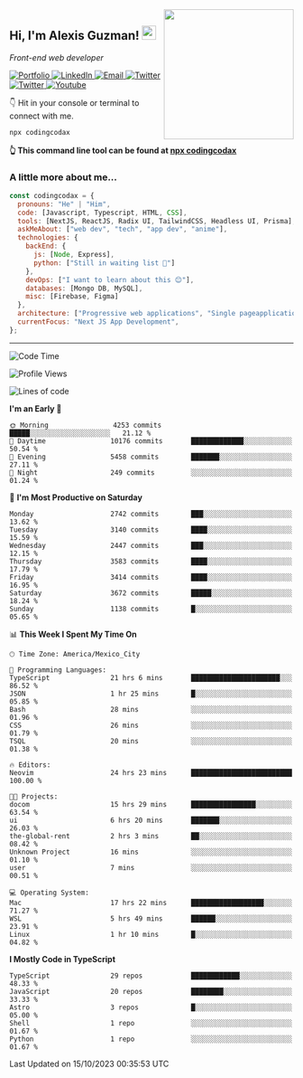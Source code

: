 <img align='right' src="https://media.giphy.com/media/M9gbBd9nbDrOTu1Mqx/giphy.gif" width="230">
<h2>Hi, I'm Alexis Guzman! <img src="https://media.giphy.com/media/hvRJCLFzcasrR4ia7z/giphy.gif" width="25px"></h2>
<p><em>Front-end web developer</em></p>

<p>
  <a href='https://www.codingcodax.dev' target='_blank'>
    <img alt='Portfolio' src='https://img.shields.io/badge/Portfolio-black?logo=vercel&style=flat-square'>
  </a>
  <a href='https://linkedin.com/in/codingcodax' target='_blank'>
    <img alt='LinkedIn' src='https://img.shields.io/badge/LinkedIn-black?logo=LinkedIn&style=flat-square'>
  </a>
  <a href='mailto:codingcodax@gmail.com' target='_blank'>
    <img alt='Email' src='https://img.shields.io/badge/Email-black?logo=Gmail&style=flat-square'>
  </a>
  <a href='https://twitter.com/codingcodax' target='_blank'>
    <img alt='Twitter' src='https://img.shields.io/badge/Twitter-black?logo=Twitter&style=flat-square'>
  </a>
  <a href='https://www.instagram.com/codingcodax' target='_blank'>
    <img alt='Twitter' src='https://img.shields.io/badge/Instagram-black?logo=Instagram&style=flat-square'>
  </a>
  <a href='https://www.youtube.com/@codingcodax' target='_blank'>
    <img alt='Youtube' src='https://img.shields.io/badge/YouTube-black?logo=Youtube&style=flat-square'>
  </a>
</p>

👇 Hit in your console or terminal to connect with me.

```bash
npx codingcodax
```
**👆 This command line tool can be found at [npx codingcodax](https://github.com/codingcodax/npx-codingcodax)**

<h3>A little more about me...</h3>

```javascript
const codingcodax = {
  pronouns: "He" | "Him",
  code: [Javascript, Typescript, HTML, CSS],
  tools: [NextJS, ReactJS, Radix UI, TailwindCSS, Headless UI, Prisma],
  askMeAbout: ["web dev", "tech", "app dev", "anime"],
  technologies: {
    backEnd: {
      js: [Node, Express],
      python: ["Still in waiting list 🥲"]
    },
    devOps: ["I want to learn about this 😊"],
    databases: [Mongo DB, MySQL],
    misc: [Firebase, Figma]
  },
  architecture: ["Progressive web applications", "Single pageapplications"],
  currentFocus: "Next JS App Development",
};
```

---

<!--START_SECTION:waka-->
![Code Time](http://img.shields.io/badge/Code%20Time-1%2C872%20hrs%2018%20mins-blue)

![Profile Views](http://img.shields.io/badge/Profile%20Views-14-blue)

![Lines of code](https://img.shields.io/badge/From%20Hello%20World%20I%27ve%20Written-9.8%20million%20lines%20of%20code-blue)

**I'm an Early 🐤** 

```text
🌞 Morning                4253 commits        █████░░░░░░░░░░░░░░░░░░░░   21.12 % 
🌆 Daytime                10176 commits       █████████████░░░░░░░░░░░░   50.54 % 
🌃 Evening                5458 commits        ███████░░░░░░░░░░░░░░░░░░   27.11 % 
🌙 Night                  249 commits         ░░░░░░░░░░░░░░░░░░░░░░░░░   01.24 % 
```
📅 **I'm Most Productive on Saturday** 

```text
Monday                   2742 commits        ███░░░░░░░░░░░░░░░░░░░░░░   13.62 % 
Tuesday                  3140 commits        ████░░░░░░░░░░░░░░░░░░░░░   15.59 % 
Wednesday                2447 commits        ███░░░░░░░░░░░░░░░░░░░░░░   12.15 % 
Thursday                 3583 commits        ████░░░░░░░░░░░░░░░░░░░░░   17.79 % 
Friday                   3414 commits        ████░░░░░░░░░░░░░░░░░░░░░   16.95 % 
Saturday                 3672 commits        █████░░░░░░░░░░░░░░░░░░░░   18.24 % 
Sunday                   1138 commits        █░░░░░░░░░░░░░░░░░░░░░░░░   05.65 % 
```


📊 **This Week I Spent My Time On** 

```text
🕑︎ Time Zone: America/Mexico_City

💬 Programming Languages: 
TypeScript               21 hrs 6 mins       ██████████████████████░░░   86.52 % 
JSON                     1 hr 25 mins        █░░░░░░░░░░░░░░░░░░░░░░░░   05.85 % 
Bash                     28 mins             ░░░░░░░░░░░░░░░░░░░░░░░░░   01.96 % 
CSS                      26 mins             ░░░░░░░░░░░░░░░░░░░░░░░░░   01.79 % 
TSQL                     20 mins             ░░░░░░░░░░░░░░░░░░░░░░░░░   01.38 % 

🔥 Editors: 
Neovim                   24 hrs 23 mins      █████████████████████████   100.00 % 

🐱‍💻 Projects: 
docom                    15 hrs 29 mins      ████████████████░░░░░░░░░   63.54 % 
ui                       6 hrs 20 mins       ███████░░░░░░░░░░░░░░░░░░   26.03 % 
the-global-rent          2 hrs 3 mins        ██░░░░░░░░░░░░░░░░░░░░░░░   08.42 % 
Unknown Project          16 mins             ░░░░░░░░░░░░░░░░░░░░░░░░░   01.10 % 
user                     7 mins              ░░░░░░░░░░░░░░░░░░░░░░░░░   00.51 % 

💻 Operating System: 
Mac                      17 hrs 22 mins      ██████████████████░░░░░░░   71.27 % 
WSL                      5 hrs 49 mins       ██████░░░░░░░░░░░░░░░░░░░   23.91 % 
Linux                    1 hr 10 mins        █░░░░░░░░░░░░░░░░░░░░░░░░   04.82 % 
```

**I Mostly Code in TypeScript** 

```text
TypeScript               29 repos            ████████████░░░░░░░░░░░░░   48.33 % 
JavaScript               20 repos            ████████░░░░░░░░░░░░░░░░░   33.33 % 
Astro                    3 repos             █░░░░░░░░░░░░░░░░░░░░░░░░   05.00 % 
Shell                    1 repo              ░░░░░░░░░░░░░░░░░░░░░░░░░   01.67 % 
Python                   1 repo              ░░░░░░░░░░░░░░░░░░░░░░░░░   01.67 % 
```




 Last Updated on 15/10/2023 00:35:53 UTC
<!--END_SECTION:waka-->

